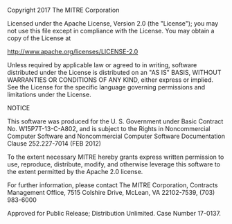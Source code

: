 Copyright 2017 The MITRE Corporation

Licensed under the Apache License, Version 2.0 (the "License");
you may not use this file except in compliance with the License.
You may obtain a copy of the License at

  http://www.apache.org/licenses/LICENSE-2.0

Unless required by applicable law or agreed to in writing, software
distributed under the License is distributed on an "AS IS" BASIS,
WITHOUT WARRANTIES OR CONDITIONS OF ANY KIND, either express or implied.
See the License for the specific language governing permissions and
limitations under the License.

NOTICE

This software was produced for the U. S. Government under Basic Contract No. W15P7T-13-C-A802, and is subject to the Rights in Noncommercial Computer Software and Noncommercial Computer Software Documentation Clause 252.227-7014 (FEB 2012)

To the extent necessary MITRE hereby grants express written permission to use, reproduce, distribute, modify, and otherwise leverage this software to the extent permitted by the Apache 2.0 license.

For further information, please contact The MITRE Corporation, Contracts Management Office, 7515 Colshire Drive, McLean, VA 22102-7539, (703) 983-6000

Approved for Public Release; Distribution Unlimited. Case Number 17-0137.
